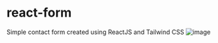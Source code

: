 # react-form
Simple contact form created using ReactJS and Tailwind CSS
![image](https://user-images.githubusercontent.com/49598742/148598121-9b8d335f-35e8-40b7-9082-69c55ffd344f.png)
